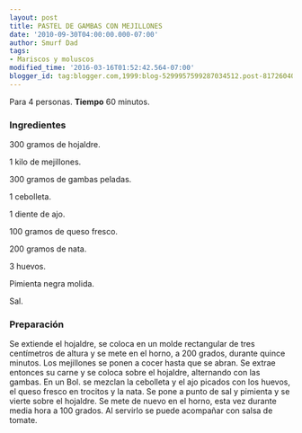 ```yaml
---
layout: post
title: PASTEL DE GAMBAS CON MEJILLONES
date: '2010-09-30T04:00:00.000-07:00'
author: Smurf Dad
tags:
- Mariscos y moluscos
modified_time: '2016-03-16T01:52:42.564-07:00'
blogger_id: tag:blogger.com,1999:blog-5299957599287034512.post-817260401615994525
---
```


Para 4 personas.
<b>Tiempo</b> 60 minutos.

<h3>Ingredientes</h3>

300 gramos de hojaldre.

1 kilo de mejillones.

300 gramos de gambas peladas.

1 cebolleta.

1 diente de ajo.

100 gramos de queso fresco.

200 gramos de nata.

3 huevos.

Pimienta negra molida.

Sal.

<h3>Preparación</h3>

Se extiende el hojaldre, se coloca en un molde rectangular de tres centímetros de altura y se mete en el horno, a 200 grados, durante quince minutos. Los mejillones se ponen a cocer hasta que se abran. Se extrae entonces su carne y se coloca sobre el hojaldre, alternando con las gambas. En un Bol. se mezclan la cebolleta y el ajo picados con los huevos, el queso fresco en trocitos y la nata. Se pone a punto de sal y pimienta y se vierte sobre el hojaldre. Se mete de nuevo en el horno, esta vez durante media hora a 100 grados. Al servirlo se puede acompañar con salsa de tomate.

